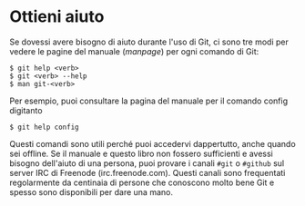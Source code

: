 # Ottieni aiuto

Se dovessi avere bisogno di aiuto durante l'uso di Git, ci sono tre modi per vedere le pagine del manuale (_manpage_) per ogni comando di Git:

	$ git help <verb>
	$ git <verb> --help
	$ man git-<verb>

Per esempio, puoi consultare la pagina del manuale per il comando config digitanto

	$ git help config

Questi comandi sono utili perché puoi accedervi dappertutto, anche quando sei offline.
Se il manuale e questo libro non fossero sufficienti e avessi bisogno dell'aiuto di una persona, puoi provare i canali `#git` o `#github` sul server IRC di Freenode (irc.freenode.com). Questi canali sono frequentati regolarmente da centinaia di persone che conoscono molto bene Git e spesso sono disponibili per dare una mano.
